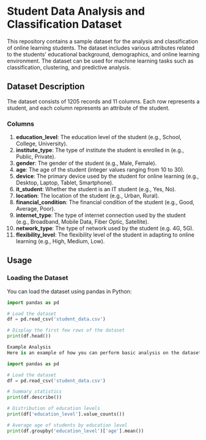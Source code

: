 # Student Data Analysis and Classification Dataset

This repository contains a sample dataset for the analysis and classification of online learning students. The dataset includes various attributes related to the students' educational background, demographics, and online learning environment. The dataset can be used for machine learning tasks such as classification, clustering, and predictive analysis.

## Dataset Description

The dataset consists of 1205 records and 11 columns. Each row represents a student, and each column represents an attribute of the student.

### Columns

1. **education_level**: The education level of the student (e.g., School, College, University).
2. **institute_type**: The type of institute the student is enrolled in (e.g., Public, Private).
3. **gender**: The gender of the student (e.g., Male, Female).
4. **age**: The age of the student (integer values ranging from 10 to 30).
5. **device**: The primary device used by the student for online learning (e.g., Desktop, Laptop, Tablet, Smartphone).
6. **it_student**: Whether the student is an IT student (e.g., Yes, No).
7. **location**: The location of the student (e.g., Urban, Rural).
8. **financial_condition**: The financial condition of the student (e.g., Good, Average, Poor).
9. **internet_type**: The type of internet connection used by the student (e.g., Broadband, Mobile Data, Fiber Optic, Satellite).
10. **network_type**: The type of network used by the student (e.g. 4G, 5G).
11. **flexibility_level**: The flexibility level of the student in adapting to online learning (e.g., High, Medium, Low).

## Usage

### Loading the Dataset

You can load the dataset using pandas in Python:

```python
import pandas as pd

# Load the dataset
df = pd.read_csv('student_data.csv')

# Display the first few rows of the dataset
print(df.head())

Example Analysis
Here is an example of how you can perform basic analysis on the dataset:

import pandas as pd

# Load the dataset
df = pd.read_csv('student_data.csv')

# Summary statistics
print(df.describe())

# Distribution of education levels
print(df['education_level'].value_counts())

# Average age of students by education level
print(df.groupby('education_level')['age'].mean())
